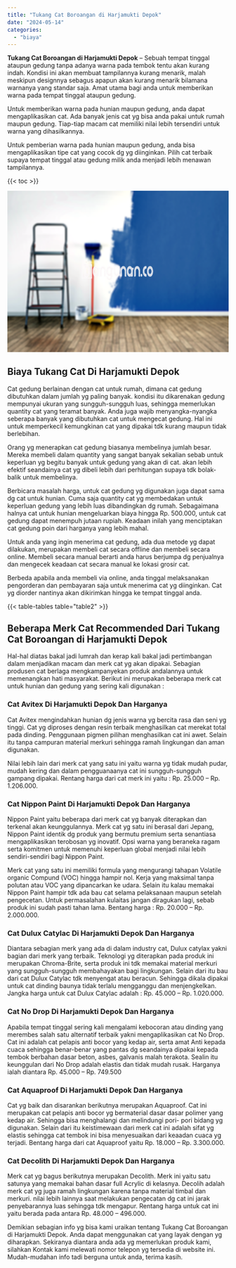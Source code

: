 ```yaml
---
title: "Tukang Cat Boroangan di Harjamukti Depok"
date: "2024-05-14"
categories: 
  - "biaya"
---
```


**Tukang Cat Boroangan di Harjamukti Depok** – Sebuah tempat tinggal ataupun gedung tanpa adanya warna pada tembok tentu akan kurang indah. Kondisi ini akan membuat tampilannya kurang menarik, malah meskipun designnya sebagus apapun akan kurang menarik bilamana warnanya yang standar saja. Amat utama bagi anda untuk memberikan warna pada tempat tinggal ataupun gedung.

Untuk memberikan warna pada hunian maupun gedung, anda dapat mengaplikasikan cat. Ada banyak jenis cat yg bisa anda pakai untuk rumah maupun gedung. Tiap-tiap macam cat memiliki nilai lebih tersendiri untuk warna yang dihasilkannya.

Untuk pemberian warna pada hunian maupun gedung, anda bisa mengaplikasikan tipe cat yang cocok dg yg diinginkan. Pilih cat terbaik supaya tempat tinggal atau gedung milik anda menjadi lebih menawan tampilannya.

{{< toc >}}

![Tukang Cat Boroangan di Harjamukti Depok](/images/jasa-cat-murah11.png)

## Biaya Tukang Cat Di Harjamukti Depok

Cat gedung berlainan dengan cat untuk rumah, dimana cat gedung dibutuhkan dalam jumlah yg paling banyak. kondisi itu dikarenakan gedung mempunyai ukuran yang sungguh-sungguh luas, sehingga memerlukan quantity cat yang teramat banyak. Anda juga wajib menyangka-nyangka seberapa banyak yang dibutuhkan cat untuk mengecat gedung. Hal ini untuk memperkecil kemungkinan cat yang dipakai tdk kurang maupun tidak berlebihan.

Orang yg menerapkan cat gedung biasanya membelinya jumlah besar. Mereka membeli dalam quantity yang sangat banyak sekalian sebab untuk keperluan yg begitu banyak untuk gedung yang akan di cat. akan lebih efektif seandainya cat yg dibeli lebih dari perhitungan supaya tdk bolak-balik untuk membelinya.

Berbicara masalah harga, untuk cat gedung yg digunakan juga dapat sama dg cat untuk hunian. Cuma saja quantity cat yg membedakan untuk keperluan gedung yang lebih luas dibandingkan dg rumah. Sebagaimana halnya cat untuk hunian mengeluarkan biaya hingga Rp. 500.000, untuk cat gedung dapat menempuh jutaan rupiah. Keadaan inilah yang menciptakan cat gedung poin dari harganya yang lebih mahal.

Untuk anda yang ingin menerima cat gedung, ada dua metode yg dapat dilakukan, merupakan membeli cat secara offline dan membeli secara online. Membeli secara manual berarti anda harus berjumpa dg penjualnya dan mengecek keadaan cat secara manual ke lokasi grosir cat.

Berbeda apabila anda membeli via online, anda tinggal melaksanakan pengorderan dan pembayaran saja untuk menerima cat yg diinginkan. Cat yg diorder nantinya akan dikirimkan hingga ke tempat tinggal anda.

{{< table-tables table="table2" >}}

## Beberapa Merk Cat Recommended Dari Tukang Cat Boroangan di Harjamukti Depok

Hal-hal diatas bakal jadi lumrah dan kerap kali bakal jadi pertimbangan dalam menjadikan macam dan merk cat yg akan dipakai. Sebagian produsen cat berlaga mengkampanyekan produk andalannya untuk memenangkan hati masyarakat. Berikut ini merupakan beberapa merk cat untuk hunian dan gedung yang sering kali digunakan :

### Cat Avitex Di Harjamukti Depok Dan Harganya

Cat Avitex mengindahkan hunian dg jenis warna yg bercita rasa dan seni yg tinggi. Cat yg diproses dengan resin terbaik menghasilkan cat merekat total pada dinding. Penggunaan pigmen pilihan menghasilkan cat ini awet. Selain itu tanpa campuran material merkuri sehingga ramah lingkungan dan aman digunakan.

Nilai lebih lain dari merk cat yang satu ini yaitu warna yg tidak mudah pudar, mudah kering dan dalam pengguanaanya cat ini sungguh-sungguh gampang dipakai. Rentang harga dari cat merk ini yaitu : Rp. 25.000 – Rp. 1.206.000.

### Cat Nippon Paint Di Harjamukti Depok Dan Harganya

Nippon Paint yaitu beberapa dari merk cat yg banyak diterapkan dan terkenal akan keunggulannya. Merk cat yg satu ini berasal dari Jepang, Nippon Paint identik dg produk yang bermutu premium serta senantiasa mengaplikasikan terobosan yg inovatif. Opsi warna yang beraneka ragam serta komitmen untuk memenuhi keperluan global menjadi nilai lebih sendiri-sendiri bagi Nippon Paint.

Merk cat yang satu ini memiliki formula yang mengurangi tahapan Volatile organic Compund (VOC) hingga hampir nol. Kerja yang maksimal tanpa polutan atau VOC yang dipancarkan ke udara. Selain itu kalau memakai Nippon Paint hampir tdk ada bau cat selama pelaksanaan maupun setelah pengecetan. Untuk permasalahan kulaitas jangan diragukan lagi, sebab produk ini sudah pasti tahan lama. Bentang harga : Rp. 20.000 – Rp. 2.000.000.

### Cat Dulux Catylac Di Harjamukti Depok Dan Harganya

Diantara sebagian merk yang ada di dalam industry cat, Dulux catylax yakni bagian dari merk yang terbaik. Teknologi yg diterapkan pada produk ini merupakan Chroma-Brite, serta produk ini tdk memakai material merkuri yang sungguh-sungguh membahayakan bagi lingkungan. Selain dari itu bau dari cat Dulux Catylac tdk menyengat atau beracun. Sehingga dikala dipakai untuk cat dinding baunya tidak terlalu mengganggu dan menjengkelkan. Jangka harga untuk cat Dulux Catylac adalah : Rp. 45.000 – Rp. 1.020.000.

### Cat No Drop Di Harjamukti Depok Dan Harganya

Apabila tempat tinggal sering kali mengalami kebocoran atau dinding yang merembes salah satu alternatif terbaik yakni mengaplikasikan cat No Drop. Cat ini adalah cat pelapis anti bocor yang kedap air, serta amat Anti kepada cuaca sehingga benar-benar yang pantas dg seandainya dipakai kepada tembok berbahan dasar beton, asbes, galvanis malah terakota. Sealin itu keunggulan dari No Drop adalah elastis dan tidak mudah rusak. Harganya ialah diantara Rp. 45.000 – Rp. 749.500

### Cat Aquaproof Di Harjamukti Depok Dan Harganya

Cat yg baik dan disarankan berikutnya merupakan Aquaproof. Cat ini merupakan cat pelapis anti bocor yg bermaterial dasar dasar polimer yang kedap air. Sehingga bisa menghalangi dan melindungi pori- pori bidang yg digunakan. Selain dari itu keistimewaan dari merk cat ini adalah sifat yg elastis sehingga cat tembok ini bisa menyesuaikan dari keaadan cuaca yg terjadi. Bentang harga dari cat Aquaproof yaitu Rp. 18.000 – Rp. 3.300.000.

### Cat Decolith Di Harjamukti Depok Dan Harganya

Merk cat yg bagus berikutnya merupakan Decolith. Merk ini yaitu satu satunya yang memakai bahan dasar full Acrylic di kelasnya. Decolih adalah merk cat yg juga ramah lingkungan karena tanpa material timbal dan merkuri. nilai lebih lainnya saat melakukan pengecatan dg cat ini jarak penyebarannya luas sehingga tdk mengapur. Rentang harga untuk cat ini yaitu berada pada antara Rp. 48.000 – 496.000.

Demikian sebagian info yg bisa kami uraikan tentang Tukang Cat Boroangan di Harjamukti Depok. Anda dapat menggunakan cat yang layak dengan yg diharapkan. Sekiranya diantara anda ada yg memerlukan produk kami, silahkan Kontak kami melewati nomor telepon yg tersedia di website ini. Mudah-mudahan info tadi berguna untuk anda, terima kasih.
